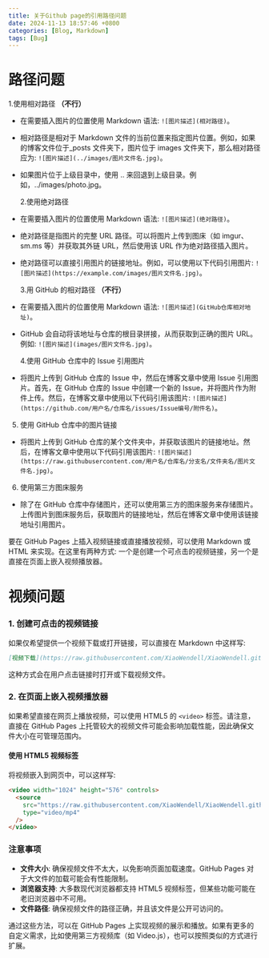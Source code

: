 ```yaml
---
title: 关于Github page的引用路径问题
date: 2024-11-13 18:57:46 +0800
categories: [Blog, Markdown]
tags: [Bug]
---
```


# 路径问题

1.使用相对路径 **（不行）**

- 在需要插入图片的位置使用 Markdown 语法: `![图片描述](相对路径)`。
- 相对路径是相对于 Markdown 文件的当前位置来指定图片位置。例如，如果的博客文件位于\_posts 文件夹下，图片位于 images 文件夹下，那么相对路径应为: `![图片描述](../images/图片文件名.jpg)`。
- 如果图片位于上级目录中，使用 .. 来回退到上级目录。例如，../images/photo.jpg。
  <!-- ![](../_posts/images/2023/维纳斯.jpg)  -->

  2.使用绝对路径

- 在需要插入图片的位置使用 Markdown 语法: `![图片描述](绝对路径)`。
- 绝对路径是指图片的完整 URL 路径。可以将图片上传到图床（如 imgur、sm.ms 等）并获取其外链 URL，然后使用该 URL 作为绝对路径插入图片。
- 绝对路径可以直接引用图片的链接地址。例如，可以使用以下代码引用图片: `![图片描述](https://example.com/images/图片文件名.jpg)`。
  <!-- ![]({{site.baseurl}}/img-post/2023/维纳斯.jpg) -->

  3.用 GitHub 的相对路径 **（不行）**

- 在需要插入图片的位置使用 Markdown 语法: `![图片描述](GitHub仓库相对地址)`。
- GitHub 会自动将该地址与仓库的根目录拼接，从而获取到正确的图片 URL。例如: `![图片描述](images/图片文件名.jpg)`。
  <!-- ![](images/img-post/2023/维纳斯.jpg)  -->

  4.使用 GitHub 仓库中的 Issue 引用图片

- 将图片上传到 GitHub 仓库的 Issue 中，然后在博客文章中使用 Issue 引用图片。首先，在 GitHub 仓库的 Issue 中创建一个新的 Issue，并将图片作为附件上传。然后，在博客文章中使用以下代码引用该图片: `![图片描述](https://github.com/用户名/仓库名/issues/Issue编号/附件名)`。

5. 使用 GitHub 仓库中的图片链接

- 将图片上传到 GitHub 仓库的某个文件夹中，并获取该图片的链接地址。然后，在博客文章中使用以下代码引用该图片: `![图片描述](https://raw.githubusercontent.com/用户名/仓库名/分支名/文件夹名/图片文件名.jpg)`。
<!-- ![](https://raw.githubusercontent.com/XiaoWendell/XiaoWendell.github.io/master/_posts/images/维纳斯.jpg "维纳斯") -->

6. 使用第三方图床服务

- 除了在 GitHub 仓库中存储图片，还可以使用第三方的图床服务来存储图片。上传图片到图床服务后，获取图片的链接地址，然后在博客文章中使用该链接地址引用图片。

要在 GitHub Pages 上插入视频链接或直接播放视频，可以使用 Markdown 或 HTML 来实现。在这里有两种方式: 一个是创建一个可点击的视频链接，另一个是直接在页面上嵌入视频播放器。

# 视频问题

### 1. 创建可点击的视频链接

如果仅希望提供一个视频下载或打开链接，可以直接在 Markdown 中这样写:

```markdown
[视频下载](https://raw.githubusercontent.com/XiaoWendell/XiaoWendell.github.io/master/files/2023/Wendell_理论微课.mp4 "理论微课")
```

这种方式会在用户点击链接时打开或下载视频文件。

### 2. 在页面上嵌入视频播放器

如果希望直接在网页上播放视频，可以使用 HTML5 的 `<video>` 标签。请注意，直接在 GitHub Pages 上托管较大的视频文件可能会影响加载性能，因此确保文件大小在可管理范围内。

#### 使用 HTML5 视频标签

将视频嵌入到网页中，可以这样写:

```html
<video width="1024" height="576" controls>
  <source
    src="https://raw.githubusercontent.com/XiaoWendell/XiaoWendell.github.io/master/files/2023/Wendell_理论微课.mp4"
    type="video/mp4"
  />
</video>
```

### 注意事项

- **文件大小**: 确保视频文件不太大，以免影响页面加载速度。GitHub Pages 对于大文件的加载可能会有性能限制。
- **浏览器支持**: 大多数现代浏览器都支持 HTML5 视频标签，但某些功能可能在老旧浏览器中不可用。
- **文件路径**: 确保视频文件的路径正确，并且该文件是公开可访问的。

通过这些方法，可以在 GitHub Pages 上实现视频的展示和播放。如果有更多的自定义需求，比如使用第三方视频库（如 Video.js），也可以按照类似的方式进行扩展。

<!-- [视频点击这里]({{site.baseurl}}/files/2023/Wendell_理论微课.mp4) -->

<!-- [视频下载](https://raw.githubusercontent.com/XiaoWendell/XiaoWendell.github.io/master/files/2023/Wendell_理论微课.mp4 "理论微课")  -->

<!-- ```html
<video width="1024" height="576" controls>
  <source src="https://raw.githubusercontent.com/XiaoWendell/XiaoWendell.github.io/master/files/2023/Wendell_理论微课.mp4" type="video/mp4">
</video>
``` -->

